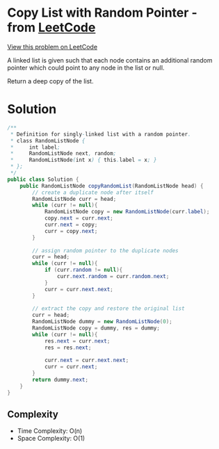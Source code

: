 # Copy List with Random Pointer - from [LeetCode](https://leetcode.com)
[View this problem on LeetCode](https://leetcode.com/problems/copy-list-with-random-pointer/description/)

A linked list is given such that each node contains an additional random pointer which could point to any node in the list or null.

Return a deep copy of the list.

# Solution
```java
/**
 * Definition for singly-linked list with a random pointer.
 * class RandomListNode {
 *     int label;
 *     RandomListNode next, random;
 *     RandomListNode(int x) { this.label = x; }
 * };
 */
public class Solution {
    public RandomListNode copyRandomList(RandomListNode head) {
        // create a duplicate node after itself
        RandomListNode curr = head;
        while (curr != null){
            RandomListNode copy = new RandomListNode(curr.label);
            copy.next = curr.next;
            curr.next = copy;
            curr = copy.next;
        }
        
        // assign random pointer to the duplicate nodes
        curr = head;
        while (curr != null){
            if (curr.random != null){
                curr.next.random = curr.random.next;
            }
            curr = curr.next.next;
        }
        
        // extract the copy and restore the original list
        curr = head;
        RandomListNode dummy = new RandomListNode(0);
        RandomListNode copy = dummy, res = dummy;
        while (curr != null){
            res.next = curr.next;
            res = res.next;
            
            curr.next = curr.next.next;
            curr = curr.next;
        }
        return dummy.next;
    }
}
```

## Complexity
* Time Complexity: O(n)
* Space Complexity: O(1)
